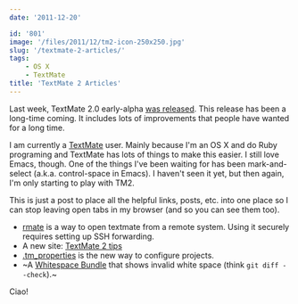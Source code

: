 ```yaml
---
date: '2011-12-20'

id: '801'
image: '/files/2011/12/tm2-icon-250x250.jpg'
slug: '/textmate-2-articles/'
tags:
    - OS X
    - TextMate
title: 'TextMate 2 Articles'
---
```


Last week, TextMate 2.0 early-alpha
[was released](http://blog.macromates.com/2011/textmate-2-0-alpha/). This
release has been a long-time coming. It includes lots of improvements that
people have wanted for a long time.

I am currently a [TextMate](http://macromates.com/) user. Mainly because I'm
an OS X and do Ruby programing and TextMate has lots of things to make this
easier. I still love Emacs, though. One of the things I've been waiting for
has been mark-and-select (a.k.a. control-space in Emacs). I haven't seen it
yet, but then again, I'm only starting to play with TM2.

<!-- more -->

This is just a post to place all the helpful links, posts, etc. into one place
so I can stop leaving open tabs in my browser (and so you can see them too).

-   [rmate](http://erniemiller.org/2011/12/12/textmate-2-rmate-awesome/) is a
    way to open textmate from a remote system. Using it securely requires
    setting up SSH forwarding.
-   A new site: [TextMate 2 tips](http://tm2tips.tumblr.com/)
-   [.tm_properties](http://blog.macromates.com/2011/git-style-configuration/)
    is the new way to configure projects.
-   ~A [Whitespace Bundle](.) that shows invalid white space (think
    `git diff --check`).~

Ciao!
